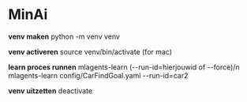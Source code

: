 # MinAi

**venv maken**
python -m venv venv

**venv activeren**
source venv/bin/activate (for mac)

**learn proces runnen**
mlagents-learn (--run-id=hierjouwid of --force)/n
mlagents-learn config/CarFindGoal.yaml --run-id=car2

**venv uitzetten**
deactivate
